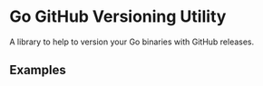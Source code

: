 # Go GitHub Versioning Utility

A library to help to version your Go binaries with GitHub releases.

## Examples
